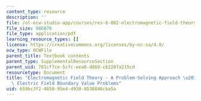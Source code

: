 ```yaml
---
content_type: resource
description: ''
file: /ol-ocw-studio-app/courses/res-6-002-electromagnetic-field-theory-a-problem-solving-approach-spring-2008/659bc3f2465095e4d9308538846cba5a_MITRES_6_002S08_chapter4.pdf
file_size: 986070
file_type: application/pdf
learning_resource_types: []
license: https://creativecommons.org/licenses/by-nc-sa/4.0/
ocw_type: OCWFile
parent_title: Textbook contents
parent_type: SupplementalResourceSection
parent_uid: 781cf7ce-5cfc-eea8-d860-cb2207a215cd
resourcetype: Document
title: "Electromagnetic Field Theory - A Problem-Solving Approach \u2013 Chapter 4:\
  \ Electric Field Boundary Value Problems"
uid: 659bc3f2-4650-95e4-d930-8538846cba5a
---
```

